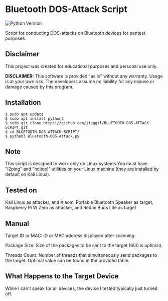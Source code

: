 # Bluetooth DOS-Attack Script

![Python Version](https://img.shields.io/pypi/pyversions/Django.svg)

Script for conducting DOS-attacks on Bluetooth devices for pentest purposes.

## Disclaimer

This project was created for educational purposes and personal use only.

**DISCLAIMER:** This software is provided "as is" without any warranty. Usage is at your own risk. The developers assume no liability for any misuse or damage caused by this program.

## Installation

```shell
$ sudo apt update
$ sudo apt install python3
$ sudo git clone https://github.com/jieggiI/BLUETOOTH-DOS-ATTACK-SCRIPT.git
$ cd BLUETOOTH-DOS-ATTACK-SCRIPT/
$ python3 Bluetooth-DOS-Attack.py
```

## Note

This script is designed to work only on Linux systems.You must have "l2ping" and "hcitool" utilities on your Linux machine (they are installed by default on Kali Linux).

## Tested on

Kali Linux as attacker, and Xiaomi Portable Bluetooth Speaker as target, 
Raspberry Pi W Zero as attacker, and Redmi Buds Lite as target

## Manual

Target ID or MAC: ID or MAC address displayed after scanning.

Package Size: Size of the packages to be sent to the target (600 is optimal).

Threads Count: Number of threads that simultaneously send packages to the target. Optimal value can be found in the provided table.

## What Happens to the Target Device

While I can't speak for all devices, the device I tested typically just turned off.
